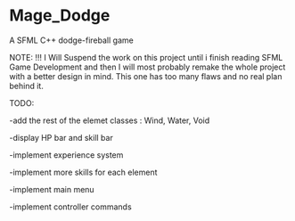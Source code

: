 Mage_Dodge
==========

A SFML C++ dodge-fireball game

NOTE: !!!
I Will Suspend the work on this project until i finish reading SFML Game Development and then I will most probably remake the whole project with a better design in mind. This one has too many flaws and no real plan behind it.

TODO:

-add the rest of the elemet classes : Wind, Water, Void

-display HP bar and skill bar

-implement experience system

-implement more skills for each element

-implement main menu

-implement controller commands
